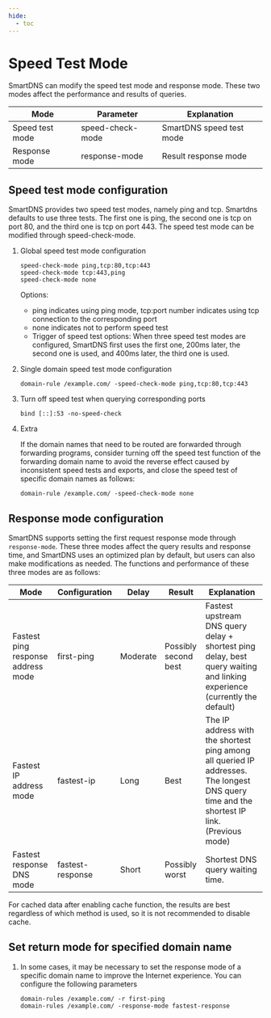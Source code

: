 ```yaml
---
hide:
  - toc
---
```


# Speed Test Mode

SmartDNS can modify the speed test mode and response mode. These two modes affect the performance and results of queries.

| Mode | Parameter | Explanation |
| --- | --- | ---
| Speed test mode | speed-check-mode | SmartDNS speed test mode
| Response mode | response-mode | Result response mode |

## Speed test mode configuration

SmartDNS provides two speed test modes, namely ping and tcp. Smartdns defaults to use three tests. The first one is ping, the second one is tcp on port 80, and the third one is tcp on port 443. The speed test mode can be modified through speed-check-mode.

1. Global speed test mode configuration

    ```shell
    speed-check-mode ping,tcp:80,tcp:443
    speed-check-mode tcp:443,ping
    speed-check-mode none
    ```

    Options:

    * ping indicates using ping mode, tcp:port number indicates using tcp connection to the corresponding port
    * none indicates not to perform speed test
    * Trigger of speed test options: When three speed test modes are configured, SmartDNS first uses the first one, 200ms later, the second one is used, and 400ms later, the third one is used.

1. Single domain speed test mode configuration

    ```shell
    domain-rule /example.com/ -speed-check-mode ping,tcp:80,tcp:443
    ```

1. Turn off speed test when querying corresponding ports

    ```shell
    bind [::]:53 -no-speed-check
    ```

1. Extra

    If the domain names that need to be routed are forwarded through forwarding programs, consider turning off the speed test function of the forwarding domain name to avoid the reverse effect caused by inconsistent speed tests and exports, and close the speed test of specific domain names as follows:

    ```shell
    domain-rule /example.com/ -speed-check-mode none
    ```

## Response mode configuration

SmartDNS supports setting the first request response mode through `response-mode`. These three modes affect the query results and response time, and SmartDNS uses an optimized plan by default, but users can also make modifications as needed. The functions and performance of these three modes are as follows:

| Mode | Configuration | Delay | Result | Explanation |
| --- | --- | --- | --- | ---
| Fastest ping response address mode | first-ping | Moderate | Possibly second best | Fastest upstream DNS query delay + shortest ping delay, best query waiting and linking experience (currently the default)
| Fastest IP address mode | fastest-ip | Long | Best | The IP address with the shortest ping among all queried IP addresses. The longest DNS query time and the shortest IP link. (Previous mode)
| Fastest response DNS mode | fastest-response | Short | Possibly worst | Shortest DNS query waiting time.

For cached data after enabling cache function, the results are best regardless of which method is used, so it is not recommended to disable cache.

## Set return mode for specified domain name

1. In some cases, it may be necessary to set the response mode of a specific domain name to improve the Internet experience. You can configure the following parameters

    ```shell
    domain-rules /example.com/ -r first-ping
    domain-rules /example.com/ -response-mode fastest-response
    ```
